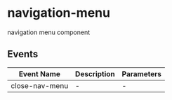 # navigation-menu

navigation menu component

## Events

<!-- @vuese:navigation-menu:events:start -->
|Event Name|Description|Parameters|
|---|---|---|
|close-nav-menu|-|-|

<!-- @vuese:navigation-menu:events:end -->


